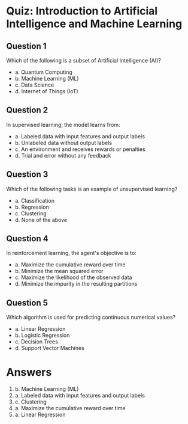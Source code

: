 # Quiz: Introduction to Artificial Intelligence and Machine Learning

## Question 1

Which of the following is a subset of Artificial Intelligence (AI)?

- a. Quantum Computing
- b. Machine Learning (ML)
- c. Data Science
- d. Internet of Things (IoT)

## Question 2

In supervised learning, the model learns from:

- a. Labeled data with input features and output labels
- b. Unlabeled data without output labels
- c. An environment and receives rewards or penalties
- d. Trial and error without any feedback

## Question 3

Which of the following tasks is an example of unsupervised learning?

- a. Classification
- b. Regression
- c. Clustering
- d. None of the above

## Question 4

In reinforcement learning, the agent's objective is to:

- a. Maximize the cumulative reward over time
- b. Minimize the mean squared error
- c. Maximize the likelihood of the observed data
- d. Minimize the impurity in the resulting partitions

## Question 5

Which algorithm is used for predicting continuous numerical values?

- a. Linear Regression
- b. Logistic Regression
- c. Decision Trees
- d. Support Vector Machines

# Answers

1. b. Machine Learning (ML)
2. a. Labeled data with input features and output labels
3. c. Clustering
4. a. Maximize the cumulative reward over time
5. a. Linear Regression

